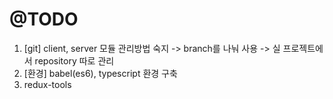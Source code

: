 # @TODO
1. [git] client, server 모듈 관리방법 숙지
  -> branch를 나눠 사용
  -> 실 프로젝트에서 repository 따로 관리
2. [환경] babel(es6), typescript 환경 구축
3. redux-tools
